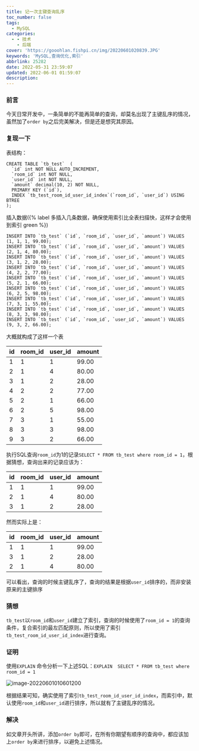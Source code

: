 ```yaml
---
title: 记一次主键查询乱序
toc_number: false
tags:
  - MySQL
categories:
  - - 技术
    - 后端
cover: 'https://gooohlan.fishpi.cn/img/20220601020839.JPG'
keywords: 'MySQL,查询优化,索引'
abbrlink: 25282
date: 2022-05-31 23:59:07
updated: 2022-06-01 01:59:07
description:
---
```


###  前言

今天日常开发中，一条简单的不能再简单的查询，却莫名出现了主键乱序的情况，虽然加了`order by`之后完美解决，但是还是想究其原因。

### 复现一下

表结构：

```mysql
CREATE TABLE `tb_test`  (
  `id` int NOT NULL AUTO_INCREMENT,
  `room_id` int NOT NULL,
  `user_id` int NOT NULL,
  `amount` decimal(10, 2) NOT NULL,
  PRIMARY KEY (`id`),
  INDEX `tb_test_room_id_user_id_index`(`room_id`, `user_id`) USING BTREE
);
```

插入数据({% label 多插入几条数据，确保使用索引比全表扫描快，这样才会使用到索引 green %})

```mysql
INSERT INTO `tb_test` (`id`, `room_id`, `user_id`, `amount`) VALUES (1, 1, 1, 99.00);
INSERT INTO `tb_test` (`id`, `room_id`, `user_id`, `amount`) VALUES (2, 1, 4, 80.00);
INSERT INTO `tb_test` (`id`, `room_id`, `user_id`, `amount`) VALUES (3, 1, 2, 28.00);
INSERT INTO `tb_test` (`id`, `room_id`, `user_id`, `amount`) VALUES (4, 2, 2, 77.00);
INSERT INTO `tb_test` (`id`, `room_id`, `user_id`, `amount`) VALUES (5, 2, 1, 66.00);
INSERT INTO `tb_test` (`id`, `room_id`, `user_id`, `amount`) VALUES (6, 2, 5, 98.00);
INSERT INTO `tb_test` (`id`, `room_id`, `user_id`, `amount`) VALUES (7, 3, 1, 55.00);
INSERT INTO `tb_test` (`id`, `room_id`, `user_id`, `amount`) VALUES (8, 3, 3, 98.00);
INSERT INTO `tb_test` (`id`, `room_id`, `user_id`, `amount`) VALUES (9, 3, 2, 66.00);
```

大概就构成了这样一个表

| id   | room_id | user_id | amount |
| ---- | ------- | ------- | ------ |
| 1    | 1       | 1       | 99.00  |
| 2    | 1       | 4       | 80.00  |
| 3    | 1       | 2       | 28.00  |
| 4    | 2       | 2       | 77.00  |
| 5    | 2       | 1       | 66.00  |
| 6    | 2       | 5       | 98.00  |
| 7    | 3       | 1       | 55.00  |
| 8    | 3       | 3       | 98.00  |
| 9    | 3       | 2       | 66.00  |

执行SQL查询`room_id`为1的记录`SELECT * FROM tb_test where room_id = 1`，根据猜想，查询出来的记录应该为：

| id   | room_id | user_id | amount |
| ---- | ------- | ------- | ------ |
| 1    | 1       | 1       | 99.00  |
| 2    | 1       | 4       | 80.00  |
| 3    | 1       | 2       | 28.00  |

然而实际上是：

| id   | room_id | user_id | amount |
| ---- | ------- | ------- | ------ |
| 1    | 1       | 1       | 99.00  |
| 3    | 1       | 2       | 28.00  |
| 2    | 1       | 4       | 80.00  |

可以看出，查询的时候主键乱序了，查询的结果是根据`user_id`排序的，而非安装原来的主键排序

### 猜想

`tb_test`以`room_id`和`user_id`建立了索引，查询的时候使用了`room_id = 1`的查询条件，复合索引的最左匹配原则，所以使用了索引`tb_test_room_id_user_id_index`进行查询。

### 证明

使用`EXPLAIN` 命令分析一下上述SQL：`EXPLAIN  SELECT * FROM tb_test where room_id = 1`

![image-20220601010601200](https://gooohlan.fishpi.cn/img/20220601010601.png)

根据结果可知，确实使用了索引`tb_test_room_id_user_id_index`，而索引中，默认使用`room_id`和`user_id`进行排序，所以就有了主键乱序的情况。

### 解决

如文章开头所讲，添加`order by`即可，在所有你期望有顺序的查询中，都应该加上`order by`来进行排序，以避免上述情况。
